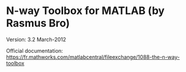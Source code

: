 # N-way Toolbox for MATLAB (by Rasmus Bro)

Version: 3.2 March-2012

Official documentation: https://fr.mathworks.com/matlabcentral/fileexchange/1088-the-n-way-toolbox
